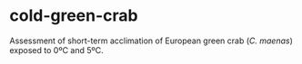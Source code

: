 # cold-green-crab

Assessment of short-term acclimation of European green crab (*C. maenas*) exposed to 0ºC and 5ºC.
